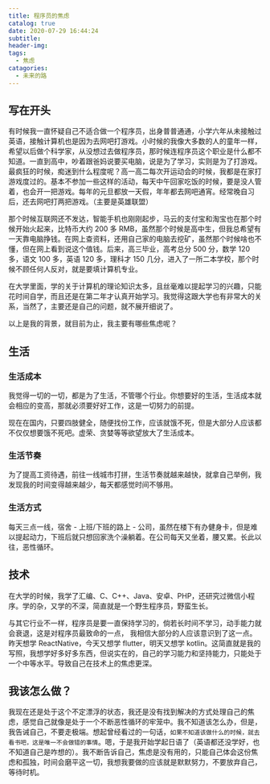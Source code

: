 ```yaml
---
title: 程序员的焦虑
catalog: true
date: 2020-07-29 16:44:24
subtitle:
header-img:
tags:
  - 焦虑
catagories:
  - 未来的路
---
```


## 写在开头

有时候我一直怀疑自己不适合做一个程序员，出身普普通通，小学六年从未接触过英语，接触计算机也是因为去网吧打游戏。小时候的我像大多数的人的童年一样，希望以后做个科学家，从没想过去做程序员，那时候连程序员这个职业是什么都不知道。一直到高中，吵着跟爸妈说要买电脑，说是为了学习，实则是为了打游戏。最疯狂的时候，痴迷到什么程度呢？高一高二每次开运动会的时候，我都是在家打游戏度过的。基本不参加一些这样的活动，每天中午回家吃饭的时候，要是没人管着，也会开一把游戏。每年的元旦都放一天假，年年都去网吧通宵。经常晚自习后，还去网吧打两把游戏。（主要是英雄联盟）

那个时候互联网还不发达，智能手机也刚刚起步，马云的支付宝和淘宝也在那个时候开始火起来，比特币大约 200 多 RMB，虽然那个时候是高中生，但我总希望有一天靠电脑挣钱。在网上查资料，还用自己家的电脑去挖矿，虽然那个时候啥也不懂，但在网上看到说这个值钱。后来，高三毕业，高考总分 500 分，数学 120 多，语文 100 多，英语 120 多，理科才 150 几分，进入了一所二本学校，那个时候不顾任何人反对，就是要填计算机专业。

在大学里面，学的关于计算机的理论知识太多，且丝毫难以提起学习的兴趣，只能花时间自学，而且还是在第二年才认真开始学习。我觉得这跟大学也有非常大的关系，当然了，主要还是自己的问题，就不展开细说了。

以上是我的背景，就目前为止，我主要有哪些焦虑呢？

## 生活

### 生活成本

我觉得一切的一切，都是为了生活，不管哪个行业。你想要好的生活，生活成本就会相应的变高，那就必须要好好工作，这是一切努力的前提。

现在在国内，只要四肢健全，随便找份工作，应该就饿不死，但是大部分人应该都不仅仅想要饿不死吧。虚荣、贪婪等等欲望放大了生活成本。

### 生活节奏

为了提高工资待遇，前往一线城市打拼，生活节奏就越来越快，就拿自己举例，我发现我的时间变得越来越少，每天都感觉时间不够用。

### 生活方式

每天三点一线，宿舍 - 上班/下班的路上 - 公司，虽然在楼下有办健身卡，但是难以提起动力，下班后就只想回家洗个澡躺着。在公司每天又坐着，腰又累。长此以往，恶性循环。

## 技术

在大学的时候，我学了汇编、C、C++、Java、安卓、PHP，还研究过微信小程序。学的杂，又学的不深，简直就是一个野生程序员，野蛮生长。

与其它行业不一样，程序员是要一直保持学习的，倘若长时间不学习，动手能力就会衰退，这是对程序员最致命的一点，
我相信大部分的人应该意识到了这一点。昨天想学 ReactNative，今天又想学 flutter，明天又想学 kotlin。这简直就是我的写照，我想学好多好多东西，但说实在的，自己的学习能力和坚持能力，只能处于一个中等水平。导致自己在技术上的焦虑更深。

## 我该怎么做？

我现在还是处于这个不定漂浮的状态，我还是没有找到解决的方式处理自己的焦虑，感觉自己就像是处于一个不断恶性循环的牢笼中。我不知道该怎么办，但是，我告诫自己，不要走极端。想起曾经看过的一句话，`如果不知道该做什么的时候，就去看书吧，这是唯一不会做错的事情`。嗯，于是我开始学起日语了（英语都还没学好，也不知道自己是咋想的）。我不断告诉自己，焦虑是没有用的，只能自己体会这份焦虑和孤独，时间会磨平这一切，我想我要做的应该就是默默努力，不要放弃自己，等待时机。
